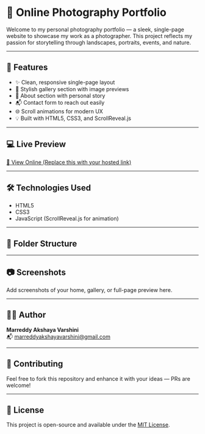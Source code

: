 # 📸 Online Photography Portfolio

Welcome to my personal photography portfolio — a sleek, single-page website to showcase my work as a photographer. This project reflects my passion for storytelling through landscapes, portraits, events, and nature.

---

## 🌟 Features

- ✨ Clean, responsive single-page layout  
- 🎨 Stylish gallery section with image previews  
- 📖 About section with personal story  
- 📬 Contact form to reach out easily  
- 🌐 Scroll animations for modern UX  
- 💡 Built with HTML5, CSS3, and ScrollReveal.js  

---

## 💻 Live Preview

[🔗 View Online (Replace this with your hosted link)](#)

---

## 🛠️ Technologies Used

- HTML5  
- CSS3  
- JavaScript (ScrollReveal.js for animation)

---

## 📂 Folder Structure


---

## 📷 Screenshots

Add screenshots of your home, gallery, or full-page preview here.

---

## 🧑‍💻 Author

**Marreddy Akshaya Varshini**  
📬 [marreddyakshayavarshini@gmail.com](mailto:marreddyakshayavarshini@gmail.com)

---

## 🤝 Contributing

Feel free to fork this repository and enhance it with your ideas — PRs are welcome!

---

## 📜 License

This project is open-source and available under the [MIT License](LICENSE).

